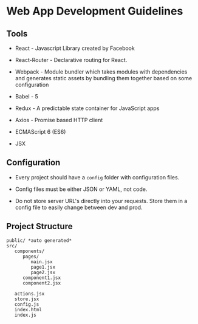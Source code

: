# Web App Development Guidelines

## Tools

* React - Javascript Library created by Facebook

* React-Router - Declarative routing for React.

* Webpack - Module bundler which takes modules with dependencies and generates static assets by bundling them together based on some configuration

* Babel - 5

* Redux - A predictable state container for JavaScript apps

* Axios - Promise based HTTP client

* ECMAScript 6 (ES6)

* JSX


## Configuration

* Every project should have a ```config``` folder with configuration files.

* Config files must be either JSON or YAML, not code.

* Do not store server URL's directly into your requests.  Store them in a config file to easily change between dev and prod.


## Project Structure

```
public/ *auto generated*
src/
   components/
      pages/
	     main.jsx
	     page1.jsx
	     page2.jsx
	  component1.jsx
	  component2.jsx
	  
   actions.jsx
   store.jsx
   config.js
   index.html
   index.js
```



